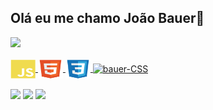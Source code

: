 ## Olá eu me chamo João Bauer👋



<div>
  <a href="https://github.com/Joaobauer04">
  <img padding="80em" src="https://github-readme-stats.vercel.app/api?username=Joaobauer04&show_icons=true&theme=radical&include_all_commits=true&count_private=true"/>

</div>


<div style="display: inline_block"><br>
  <img align="center" alt="bauer-Js" height="30" width="40" src="https://raw.githubusercontent.com/devicons/devicon/master/icons/javascript/javascript-plain.svg">
  <img align="center" alt="bauer-HTML" height="30" width="40" src="https://raw.githubusercontent.com/devicons/devicon/master/icons/html5/html5-original.svg">
  <img align="center" alt="bauer-CSS" height="30" width="40" src="https://raw.githubusercontent.com/devicons/devicon/master/icons/css3/css3-original.svg">
   <img align="center" alt="bauer-CSS" height="30" width="40" src="https://cdn.jsdelivr.net/gh/devicons/devicon/icons/dart/dart-original.svg" />
</div>

 <br>

<div> 
  <a href="https://www.instagram.com/joaobauer04/" target="_blank"><img src="https://img.shields.io/badge/-Instagram-%23E4405F?style=for-the-badge&logo=instagram&logoColor=white" target="_blank"></a>
  <a href = "joaopedrobauer04@gmail.com"><img src="https://img.shields.io/badge/-Gmail-%23333?style=for-the-badge&logo=gmail&logoColor=white" target="_blank"></a>
  <a href="https://www.linkedin.com/in/jo%C3%A3o-pedro-bauer-calestini-19179a233/" target="_blank"><img src="https://img.shields.io/badge/-LinkedIn-%230077B5?style=for-the-badge&logo=linkedin&logoColor=white" target="_blank"></a> 
</div>
